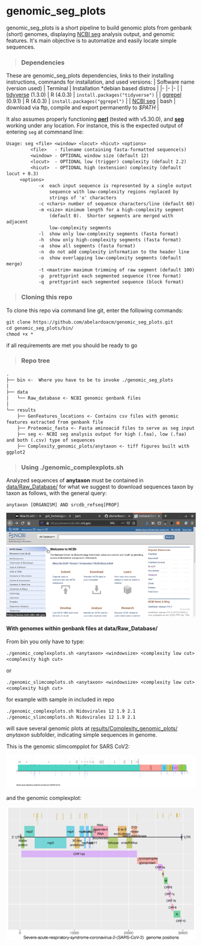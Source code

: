 # genomic_seg_plots
genomic_seg_plots is a short pipeline to build genomic plots from genbank (short) genomes, displaying [NCBI seg](https://www.google.com/url?sa=t&rct=j&q=&esrc=s&source=web&cd=&ved=2ahUKEwjXhqnZxPLwAhXIm-AKHXmoAp4QFjAAegQIBBAD&url=ftp%3A%2F%2Fftp.ncbi.nlm.nih.gov%2Fpub%2Fseg%2Fseg%2F&usg=AOvVaw2s1FT-lfX5HmgPegjJk2tB) analysis output, and genomic features. It's main objective is to automatize and easily locate simple sequences.

>### Dependencies
These are genomic_seg_plots dependencies, links to their installing instructions, commands for installation, and used versions:
 | Software name (version used) 	| Terminal 	| Installation *debian based distros 	|
|-	|-	|-	|
| [tidyverse](https://www.tidyverse.org/) (1.3.0) 	| R (4.0.3) 	| `install.packages("tidyverse")` 	|
| [ggrepel](https://cran.r-project.org/web/packages/ggrepel/index.html) (0.9.1) 	| R (4.0.3) 	| `install.packages("ggrepel")` 	|
| [NCBI seg](https://www.biostars.org/p/424116/) | bash 	| download via ftp, compile and export permanently to *$PATH* |

It also assumes properly functioning [**perl**](https://www.perl.org/) (tested with v5.30.0), and [**seg**](https://www.google.com/url?sa=t&rct=j&q=&esrc=s&source=web&cd=&ved=2ahUKEwjXhqnZxPLwAhXIm-AKHXmoAp4QFjAAegQIBBAD&url=ftp%3A%2F%2Fftp.ncbi.nlm.nih.gov%2Fpub%2Fseg%2Fseg%2F&usg=AOvVaw2s1FT-lfX5HmgPegjJk2tB) working under any location. For instance, this is the expected output of entering `seg` at commnand line:

```
Usage: seg <file> <window> <locut> <hicut> <options>
         <file>   - filename containing fasta-formatted sequence(s) 
         <window> - OPTIONAL window size (default 12) 
         <locut>  - OPTIONAL low (trigger) complexity (default 2.2) 
         <hicut>  - OPTIONAL high (extension) complexity (default locut + 0.3) 
	 <options> 
            -x  each input sequence is represented by a single output 
                sequence with low-complexity regions replaced by 
                strings of 'x' characters 
            -c <chars> number of sequence characters/line (default 60)
            -m <size> minimum length for a high-complexity segment 
                (default 0).  Shorter segments are merged with adjacent 
                low-complexity segments 
            -l  show only low-complexity segments (fasta format) 
            -h  show only high-complexity segments (fasta format) 
            -a  show all segments (fasta format) 
            -n  do not add complexity information to the header line 
            -o  show overlapping low-complexity segments (default merge) 
            -t <maxtrim> maximum trimming of raw segment (default 100) 
            -p  prettyprint each segmented sequence (tree format) 
            -q  prettyprint each segmented sequence (block format)
```
>### Cloning this repo
To clone this repo via command line git, enter the following commands:
```
git clone https://github.com/abelardoacm/genomic_seg_plots.git
cd genomic_seg_plots/bin/
chmod +x *
```
if all requirements are met you should be ready to go

>### Repo tree

``` 
.
├── bin <-  Where you have to be to invoke ./genomic_seg_plots
│
├── data
│   └── Raw_database <- NCBI genomic genbank files 
│
└── results
    ├── GenFeatures_locations <- Contains csv files with genomic features extracted from genbank file
    ├── Proteomic_fasta <- Fasta aminoacid files to serve as seg input
    ├── seg <- NCBI seg analysis output for high (.faa), low (.faa) and both (.csv) type of sequences
    ├── Complexity_genomic_plots/anytaxon <- tiff figures built with ggplot2
```
>### Using ./genomic_complexplots.sh
Analyzed sequences of **anytaxon** must be contained in [data/Raw_Database/](https://github.com/abelardoacm/genomic_seg_plots/tree/main/data/Raw_database) for what we suggest to download sequences taxon by taxon as follows, with the general query:

``` 
anytaxon [ORGANISM] AND srcdb_refseq[PROP]
```

![](https://github.com/abelardoacm/ssDNA_viral_pangenomics/blob/main/Downloadgb.gif)

#### With genomes within genbank files at data/Raw_Database/

From bin you only have to type:
```
./genomic_complexplots.sh <anytaxon> <windowsize> <complexity low cut> <complexity high cut>
```
or
```
./genomic_slimcomplots.sh <anytaxon> <windowsize> <complexity low cut> <complexity high cut>
```
for example with sample in included in repo
```
./genomic_complexplots.sh Nidovirales 12 1.9 2.1
./genomic_slimcomplots.sh Nidovirales 12 1.9 2.1
```
will save several genomic plots at [results/Complexity_genomic_plots/](https://github.com/abelardoacm/genomic_seg_plots/tree/main/results/Complexity_genomic_plots) *anytaxon* subfolder, indicating simple sequences in genome.

This is the genomic slimcompplot for SARS CoV2:

![](SARSCOV2slimplot.png)

and the genomic complexplot:

![](SARSCOV2complexplot.png)


